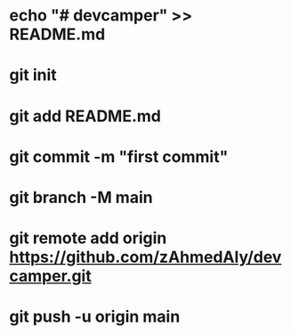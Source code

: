 # echo "# devcamper" >> README.md

# git init

# git add README.md

# git commit -m "first commit"

# git branch -M main

# git remote add origin https://github.com/zAhmedAly/devcamper.git

# git push -u origin main
